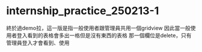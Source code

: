 # internship_practice_250213-1
終於過demo拉，這一版是指一般使用者跟管理員共用一個gridview
因此當一般使用者登入看到的表格會多出一格但是沒有東西的表格
那一個欄位是delete，只有管理員登入才會看到、使用

